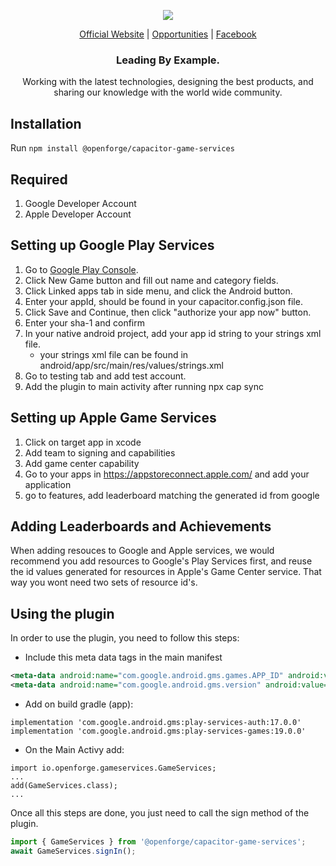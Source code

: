 <p align="center">
  <img src="https://github.com/openforge/main-website/blob/master/src/assets/logo-openforge.png?raw=true"/>
</p>
<p align="center">
  <a href="http://www.openforge.io/">Official Website</a> |
  <a href="http://www.openforge.io/opportunities">Opportunities</a> |
  <a href="https://www.facebook.com/openforgemobile/">Facebook</a>
</p>

<h3 align="center">
  Leading By Example.
</h3>

<p align="center">
  Working with the latest technologies, designing the best products, and sharing our knowledge with the world wide community.
</p>

## Installation
Run `npm install @openforge/capacitor-game-services`

## Required

1. Google Developer Account
2. Apple Developer Account

## Setting up Google Play Services

1. Go to [Google Play Console](https://play.google.com/apps/publish).
2. Click New Game button and fill out name and category fields.
3. Click Linked apps tab in side menu, and click the Android button.
4. Enter your appId, should be found in your capacitor.config.json file.
5. Click Save and Continue, then click "authorize your app now" button.
6. Enter your sha-1 and confirm
7. In your native android project, add your app id string to your strings xml file.
    - your strings xml file can be found in android/app/src/main/res/values/strings.xml
8. Go to testing tab and add test account.
9. Add the plugin to main activity after running npx cap sync

## Setting up Apple Game Services

1. Click on target app in xcode
2. Add team to signing and capabilities
3. Add game center capability
4. Go to your apps in https://appstoreconnect.apple.com/ and add your application
5. go to features, add leaderboard matching the generated id from google

## Adding Leaderboards and Achievements

When adding resouces to Google and Apple services, we would recommend you add resources to Google's Play Services first, and reuse the id values generated for resources in Apple's Game Center service. That way you wont need two sets of resource id's.

## Using the plugin

In order to use the plugin, you need to follow this steps:

- Include this meta data tags in the main manifest

```xml
<meta-data android:name="com.google.android.gms.games.APP_ID" android:value="@string/app_id" />
<meta-data android:name="com.google.android.gms.version" android:value="@integer/google_play_services_version"/>
```

- Add on build gradle (app):

```any
implementation 'com.google.android.gms:play-services-auth:17.0.0'
implementation 'com.google.android.gms:play-services-games:19.0.0'
```

- On the Main Activy add:

```android
import io.openforge.gameservices.GameServices;
...
add(GameServices.class);
...
```

Once all this steps are done, you just need to call the sign method of the plugin.

```ts
import { GameServices } from '@openforge/capacitor-game-services';
await GameServices.signIn();
```
